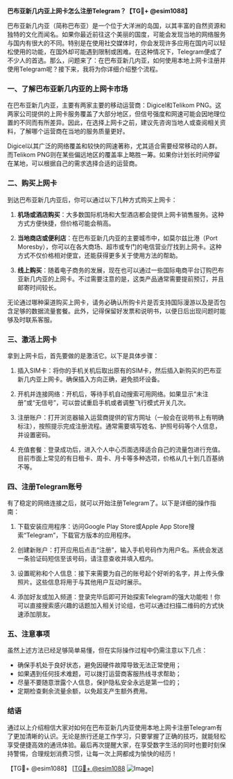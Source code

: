 **巴布亚新几内亚上网卡怎么注册Telegram？【TG💪+ @esim1088】**

巴布亚新几内亚（简称巴布亚）是一个位于大洋洲的岛国，以其丰富的自然资源和独特的文化而闻名。如果你最近前往这个美丽的国度，可能会发现当地的网络服务与国内有很大的不同。特别是在使用社交媒体时，你会发现许多应用在国内可以轻松使用的功能，在国外却可能遇到限制或困难。在这种情况下，Telegram便成了不少人的首选。那么，问题来了：在巴布亚新几内亚，如何使用本地上网卡注册并使用Telegram呢？接下来，我将为你详细介绍整个流程。

### 一、了解巴布亚新几内亚的上网卡市场

在巴布亚新几内亚，主要有两家主要的移动运营商：Digicel和Telikom PNG。这两家公司提供的上网卡服务覆盖了大部分地区，但信号强度和网速可能会因地理位置的不同而有所差异。因此，在选择上网卡之前，建议先咨询当地人或查阅相关资料，了解哪个运营商在当地的服务质量更好。

Digicel以其广泛的网络覆盖和较快的网速著称，尤其适合需要经常移动的人群。而Telikom PNG则在某些偏远地区的覆盖率上略胜一筹。如果你计划长时间停留在某地，可以根据自己的需求选择合适的运营商。

### 二、购买上网卡

到达巴布亚新几内亚后，你可以通过以下几种方式购买上网卡：

1. **机场或酒店购买**：大多数国际机场和大型酒店都会提供上网卡销售服务。这种方式方便快捷，但价格可能会稍高。
   
2. **当地商店或便利店**：在巴布亚新几内亚的主要城市中，如莫尔兹比港（Port Moresby），你可以在各大商场、超市或专门的电信营业厅找到上网卡。这种方式不仅价格相对便宜，还能获得更多关于使用方法的帮助。

3. **线上购买**：随着电子商务的发展，现在也可以通过一些国际电商平台订购巴布亚新几内亚的上网卡。不过需要注意的是，这类产品通常需要提前预订，并且邮寄时间较长。

无论通过哪种渠道购买上网卡，请务必确认所购卡片是否支持国际漫游以及是否包含足够的数据流量套餐。此外，记得保留好发票和说明书，以便日后出现问题时能够及时联系客服。

### 三、激活上网卡

拿到上网卡后，首先要做的是激活它。以下是具体步骤：

1. 插入SIM卡：将你的手机关机后取出原有的SIM卡，然后插入新购买的巴布亚新几内亚上网卡。确保插入方向正确，避免损坏设备。

2. 开机并连接网络：开机后，等待手机自动搜索可用网络。如果显示“未注册”或“无信号”，可以尝试重启手机或者调整飞行模式开关几次。

3. 注册账户：打开浏览器输入运营商提供的官方网址（一般会在说明书上有明确标注），按照提示完成注册流程。通常需要填写姓名、护照号码等个人信息，并设置密码。

4. 充值套餐：登录成功后，进入个人中心页面选择适合自己的流量包进行充值。目前市面上常见的有日租卡、周卡、月卡等多种选项，价格从几十到几百基纳不等。

### 四、注册Telegram账号

有了稳定的网络连接之后，就可以开始注册Telegram了。以下是详细的操作指南：

1. 下载安装应用程序：访问Google Play Store或Apple App Store搜索“Telegram”，下载官方版本的应用程序。

2. 创建新账户：打开应用后点击“注册”，输入手机号码作为用户名。系统会发送一条验证码短信至该号码，请注意查收并填入框内。

3. 设置昵称和个人信息：接下来需要为自己的账号起个好听的名字，并上传头像照片。这些信息将用于与其他用户互动时展示。

4. 添加好友或加入频道：登录完毕后即可开始探索Telegram的强大功能啦！你可以直接搜索感兴趣的话题加入相关讨论组，也可以通过扫描二维码的方式快速添加朋友。

### 五、注意事项

虽然上述方法已经足够简单易懂，但在实际操作过程中仍需注意以下几点：

- 确保手机处于良好状态，避免因硬件故障导致无法正常使用；
- 如果遇到任何技术难题，可以拨打运营商客服热线寻求帮助；
- 尽量不要随意泄露个人信息，保护隐私安全永远是第一位的；
- 定期检查剩余流量余额，以免超支产生额外费用。

### 结语

通过以上介绍相信大家对如何在巴布亚新几内亚使用本地上网卡注册Telegram有了更加清晰的认识。无论是旅行还是工作学习，只要掌握了正确的技巧，就能轻松享受便捷高效的通讯体验。最后再次提醒大家，在享受数字生活的同时也要时刻保持警惕，合理规划消费习惯，让每一次上网都成为愉快的经历！

【TG💪+ @esim1088】 [[TG💪+ @esim1088](https://t.me/s/esim1088) ![Image](https://i.postimg.cc/4NQfJmqS/Snipaste-2025-05-13-00-14-12.png)]